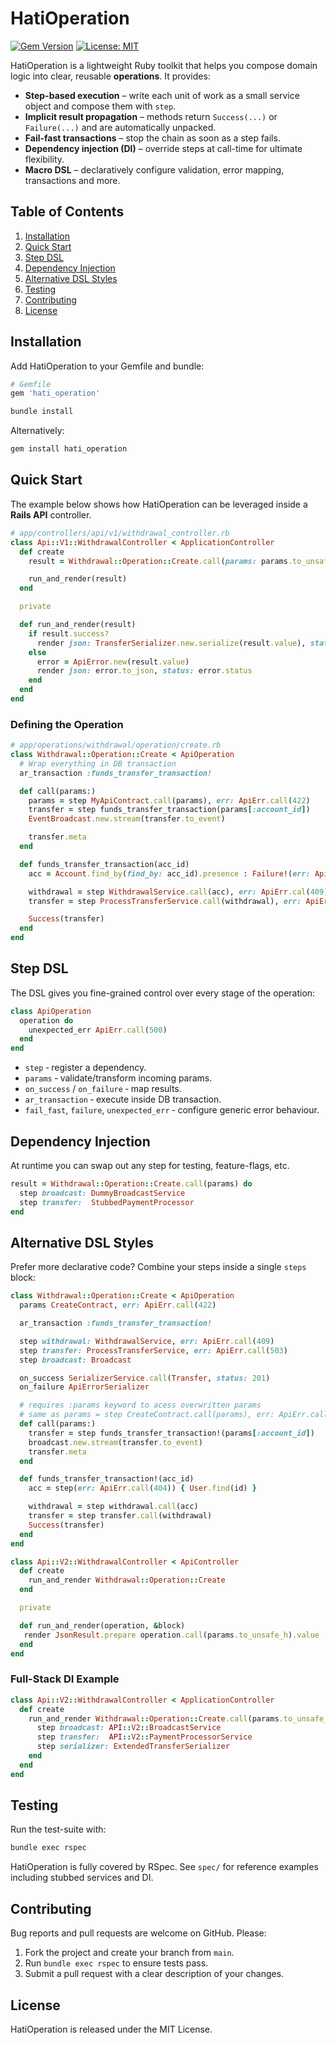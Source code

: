 # HatiOperation

[![Gem Version](https://badge.fury.io/rb/hati_operation.svg)](https://rubygems.org/gems/hati_operation)
[![License: MIT](https://img.shields.io/badge/License-MIT-yellow.svg)](#license)

HatiOperation is a lightweight Ruby toolkit that helps you compose domain logic into clear, reusable **operations**. It provides:

- **Step-based execution** – write each unit of work as a small service object and compose them with `step`.
- **Implicit result propagation** – methods return `Success(...)` or `Failure(...)` and are automatically unpacked.
- **Fail-fast transactions** – stop the chain as soon as a step fails.
- **Dependency injection (DI)** – override steps at call-time for ultimate flexibility.
- **Macro DSL** – declaratively configure validation, error mapping, transactions and more.

## Table of Contents

1. [Installation](#installation)
2. [Quick Start](#quick-start)
3. [Step DSL](#step-dsl)
4. [Dependency Injection](#dependency-injection)
5. [Alternative DSL Styles](#alternative-dsl-styles)
6. [Testing](#testing)
7. [Contributing](#contributing)
8. [License](#license)

## Installation

Add HatiOperation to your Gemfile and bundle:

```ruby
# Gemfile
gem 'hati_operation'
```

```bash
bundle install
```

Alternatively:

```bash
gem install hati_operation
```

## Quick Start

The example below shows how HatiOperation can be leveraged inside a **Rails API** controller.

```ruby
# app/controllers/api/v1/withdrawal_controller.rb
class Api::V1::WithdrawalController < ApplicationController
  def create
    result = Withdrawal::Operation::Create.call(params: params.to_unsafe_h)

    run_and_render(result)
  end

  private

  def run_and_render(result)
    if result.success?
      render json: TransferSerializer.new.serialize(result.value), status: :created
    else
      error = ApiError.new(result.value)
      render json: error.to_json, status: error.status
    end
  end
end
```

### Defining the Operation

```ruby
# app/operations/withdrawal/operation/create.rb
class Withdrawal::Operation::Create < ApiOperation
  # Wrap everything in DB transaction
  ar_transaction :funds_transfer_transaction!

  def call(params:)
    params = step MyApiContract.call(params), err: ApiErr.call(422)
    transfer = step funds_transfer_transaction(params[:account_id])
    EventBroadcast.new.stream(transfer.to_event)

    transfer.meta
  end

  def funds_transfer_transaction(acc_id)
    acc = Account.find_by(find_by: acc_id).presence : Failure!(err: ApiErr.call(404))

    withdrawal = step WithdrawalService.call(acc), err: ApiErr.cal(409)
    transfer = step ProcessTransferService.call(withdrawal), err: ApiErr.call(503)

    Success(transfer)
  end
end
```

## Step DSL

The DSL gives you fine-grained control over every stage of the operation:

```ruby
class ApiOperation
  operation do
    unexpected_err ApiErr.call(500)
  end
end
```

- `step` ‑ register a dependency.
- `params` ‑ validate/transform incoming params.
- `on_success` / `on_failure` ‑ map results.
- `ar_transaction` ‑ execute inside DB transaction.
- `fail_fast`, `failure`, `unexpected_err` ‑ configure generic error behaviour.

## Dependency Injection

At runtime you can swap out any step for testing, feature-flags, etc.

```ruby
result = Withdrawal::Operation::Create.call(params) do
  step broadcast: DummyBroadcastService
  step transfer:  StubbedPaymentProcessor
end
```

## Alternative DSL Styles

Prefer more declarative code? Combine your steps inside a single `steps` block:

```ruby
class Withdrawal::Operation::Create < ApiOperation
  params CreateContract, err: ApiErr.call(422)

  ar_transaction :funds_transfer_transaction!

  step withdrawal: WithdrawalService, err: ApiErr.call(409)
  step transfer: ProcessTransferService, err: ApiErr.call(503)
  step broadcast: Broadcast

  on_success SerializerService.call(Transfer, status: 201)
  on_failure ApiErrorSerializer

  # requires :params keyword to acess overwritten params
  # same as params = step CreateContract.call(params), err: ApiErr.call(422)
  def call(params:)
    transfer = step funds_transfer_transaction!(params[:account_id])
    broadcast.new.stream(transfer.to_event)
    transfer.meta
  end

  def funds_transfer_transaction!(acc_id)
    acc = step(err: ApiErr.call(404)) { User.find(id) }

    withdrawal = step withdrawal.call(acc)
    transfer = step transfer.call(withdrawal)
    Success(transfer)
  end
end

class Api::V2::WithdrawalController < ApiController
  def create
    run_and_render Withdrawal::Operation::Create
  end

  private

  def run_and_render(operation, &block)
   render JsonResult.prepare operation.call(params.to_unsafe_h).value
  end
end
```

### Full-Stack DI Example

```ruby
class Api::V2::WithdrawalController < ApplicationController
  def create
    run_and_render Withdrawal::Operation::Create.call(params.to_unsafe_h) do
      step broadcast: API::V2::BroadcastService
      step transfer:  API::V2::PaymentProcessorService
      step serializer: ExtendedTransferSerializer
    end
  end
end
```

## Testing

Run the test-suite with:

```bash
bundle exec rspec
```

HatiOperation is fully covered by RSpec. See `spec/` for reference examples including stubbed services and DI.

## Contributing

Bug reports and pull requests are welcome on GitHub. Please:

1. Fork the project and create your branch from `main`.
2. Run `bundle exec rspec` to ensure tests pass.
3. Submit a pull request with a clear description of your changes.

## License

HatiOperation is released under the MIT License.
